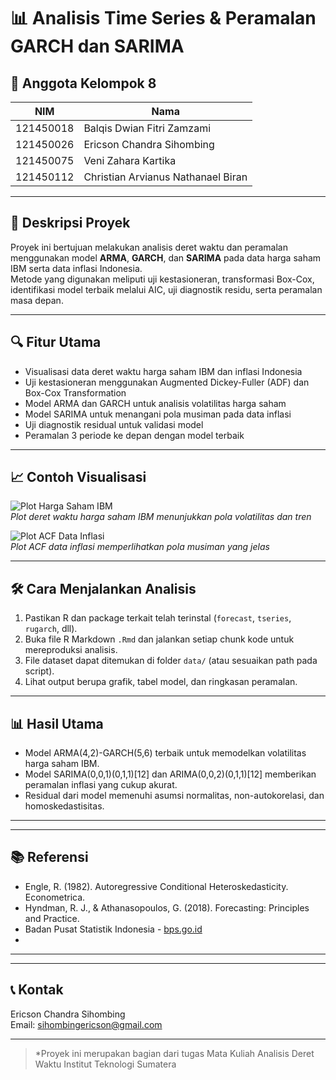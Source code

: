 # 📊 Analisis Time Series & Peramalan GARCH dan SARIMA

## 👥 Anggota Kelompok 8
| NIM       | Nama                                 |
|-----------|-------------------------------------|
| 121450018 | Balqis Dwian Fitri Zamzami          |
| 121450026 | Ericson Chandra Sihombing            |
| 121450075 | Veni Zahara Kartika                 |
| 121450112 | Christian Arvianus Nathanael Biran  |

---

## 📌 Deskripsi Proyek

Proyek ini bertujuan melakukan analisis deret waktu dan peramalan menggunakan model **ARMA**, **GARCH**, dan **SARIMA** pada data harga saham IBM serta data inflasi Indonesia.  
Metode yang digunakan meliputi uji kestasioneran, transformasi Box-Cox, identifikasi model terbaik melalui AIC, uji diagnostik residu, serta peramalan masa depan.

---

## 🔍 Fitur Utama

- Visualisasi data deret waktu harga saham IBM dan inflasi Indonesia
- Uji kestasioneran menggunakan Augmented Dickey-Fuller (ADF) dan Box-Cox Transformation
- Model ARMA dan GARCH untuk analisis volatilitas harga saham
- Model SARIMA untuk menangani pola musiman pada data inflasi
- Uji diagnostik residual untuk validasi model
- Peramalan 3 periode ke depan dengan model terbaik

---

## 📈 Contoh Visualisasi

![Plot Harga Saham IBM](path_to_your_image/IBM_Close_Plot.png)  
*Plot deret waktu harga saham IBM menunjukkan pola volatilitas dan tren*

![Plot ACF Data Inflasi](path_to_your_image/Inflasi_ACF_Plot.png)  
*Plot ACF data inflasi memperlihatkan pola musiman yang jelas*

---

## 🛠️ Cara Menjalankan Analisis

1. Pastikan R dan package terkait telah terinstal (`forecast`, `tseries`, `rugarch`, dll).  
2. Buka file R Markdown `.Rmd` dan jalankan setiap chunk kode untuk mereproduksi analisis.  
3. File dataset dapat ditemukan di folder `data/` (atau sesuaikan path pada script).  
4. Lihat output berupa grafik, tabel model, dan ringkasan peramalan.

---

## 📊 Hasil Utama

- Model ARMA(4,2)-GARCH(5,6) terbaik untuk memodelkan volatilitas harga saham IBM.  
- Model SARIMA(0,0,1)(0,1,1)[12] dan ARIMA(0,0,2)(0,1,1)[12] memberikan peramalan inflasi yang cukup akurat.  
- Residual dari model memenuhi asumsi normalitas, non-autokorelasi, dan homoskedastisitas.  

---

---
## 📚 Referensi

- Engle, R. (1982). Autoregressive Conditional Heteroskedasticity. Econometrica.  
- Hyndman, R. J., & Athanasopoulos, G. (2018). Forecasting: Principles and Practice.  
- Badan Pusat Statistik Indonesia - [bps.go.id](https://www.bps.go.id)
-   
---

---

## 📞 Kontak

Ericson Chandra Sihombing  
Email: sihombingericson@gmail.com

---

> \*Proyek ini merupakan bagian dari tugas Mata Kuliah Analisis Deret Waktu Institut Teknologi Sumatera
